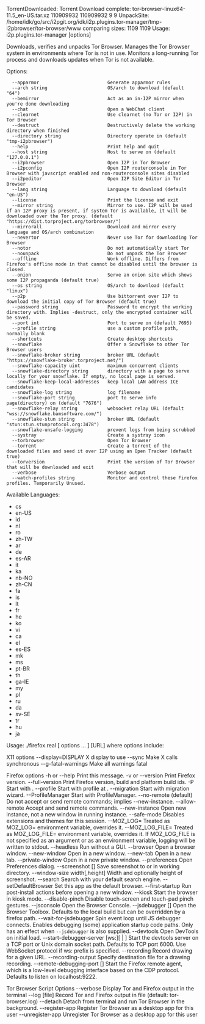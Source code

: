 TorrentDownloaded: Torrent Download complete: tor-browser-linux64-11.5_en-US.tar.xz 110909932 110909932 9 9
UnpackSite:  /home/idk/go/src/i2pgit.org/idk/i2p.plugins.tor-manager/tmp-i2pbrowser/tor-browser/www
comparing sizes: 1109 1109
Usage: i2p.plugins.tor-manager [options]

Downloads, verifies and unpacks Tor Browser. Manages the Tor Browser
system in environments where Tor is not in use. Monitors a long-running
Tor process and downloads updates when Tor is not available.

Options:

      --apparmor                         Generate apparmor rules
      --arch string                      OS/arch to download (default "64")
      --bemirror                         Act as an in-I2P mirror when you're done downloading
      --chat                             Open a WebChat client
      --clearnet                         Use clearnet (no Tor or I2P) in Tor Browser
      --destruct                         Destructively delete the working directory when finished
      --directory string                 Directory operate in (default "tmp-i2pbrowser")
      --help                             Print help and quit
      --host string                      Host to serve on (default "127.0.0.1")
      --i2pbrowser                       Open I2P in Tor Browser
      --i2pconfig                        Open I2P routerconsole in Tor Browser with javscript enabled and non-routerconsole sites disabled
      --i2peditor                        Open I2P Site Editor in Tor Browser
      --lang string                      Language to download (default "en-US")
      --license                          Print the license and exit
      --mirror string                    Mirror to use. I2P will be used if an I2P proxy is present, if system Tor is available, it will be downloaded over the Tor proxy. (default "https://dist.torproject.org/torbrowser/")
      --mirrorall                        Download and mirror every language and OS/arch combination
      --nevertor                         Never use Tor for downloading Tor Browser
      --notor                            Do not automatically start Tor
      --nounpack                         Do not unpack the Tor Browser
      --offline                          Work offline. Differs from Firefox's offline mode in that cannot be disabled until the browser is closed.
      --onion                            Serve an onion site which shows some I2P propaganda (default true)
      --os string                        OS/arch to download (default "linux")
      --p2p                              Use bittorrent over I2P to download the initial copy of Tor Browser (default true)
      --password string                  Password to encrypt the working directory with. Implies -destruct, only the encrypted container will be saved.
      --port int                         Port to serve on (default 7695)
      --profile string                   use a custom profile path, normally blank
      --shortcuts                        Create desktop shortcuts
      --snowflake                        Offer a Snowflake to other Tor Browser users
      --snowflake-broker string          broker URL (default "https://snowflake-broker.torproject.net/")
      --snowflake-capacity uint          maximum concurrent clients
      --snowflake-directory string       directory with a page to serve locally for your snowflake. If empty, no local page is served.
      --snowflake-keep-local-addresses   keep local LAN address ICE candidates
      --snowflake-log string             log filename
      --snowflake-port string            port to serve info page(directory) on (default "7676")
      --snowflake-relay string           websocket relay URL (default "wss://snowflake.bamsoftware.com/")
      --snowflake-stun string            broker URL (default "stun:stun.stunprotocol.org:3478")
      --snowflake-unsafe-logging         prevent logs from being scrubbed
      --systray                          Create a systray icon
      --torbrowser                       Open Tor Browser
      --torrent                          Create a torrent of the downloaded files and seed it over I2P using an Open Tracker (default true)
      --torversion                       Print the version of Tor Browser that will be downloaded and exit
      --verbose                          Verbose output
      --watch-profiles string            Monitor and control these Firefox profiles. Temporarily Unused.

Available Languages:

  - cs
  - en-US
  - id
  - nl
  - ro
  - zh-TW
  - ar
  - de
  - es-AR
  - it
  - ka
  - nb-NO
  - zh-CN
  - fa
  - is
  - lt
  - fr
  - he
  - ko
  - vi
  - ca
  - el
  - es-ES
  - mk
  - ms
  - pt-BR
  - th
  - ga-IE
  - my
  - pl
  - ru
  - da
  - sv-SE
  - tr
  - hu
  - ja

Usage: ./firefox.real [ options ... ] [URL]
       where options include:

X11 options
  --display=DISPLAY  X display to use
  --sync             Make X calls synchronous
  --g-fatal-warnings Make all warnings fatal

Firefox options
  -h or --help       Print this message.
  -v or --version    Print Firefox version.
  --full-version     Print Firefox version, build and platform build ids.
  -P <profile>       Start with <profile>.
  --profile <path>   Start with profile at <path>.
  --migration        Start with migration wizard.
  --ProfileManager   Start with ProfileManager.
  --no-remote        (default) Do not accept or send remote commands; implies
                     --new-instance.
  --allow-remote     Accept and send remote commands.
  --new-instance     Open new instance, not a new window in running instance.
  --safe-mode        Disables extensions and themes for this session.
  --MOZ_LOG=<modules> Treated as MOZ_LOG=<modules> environment variable,
                     overrides it.
  --MOZ_LOG_FILE=<file> Treated as MOZ_LOG_FILE=<file> environment variable,
                     overrides it. If MOZ_LOG_FILE is not specified as an
                     argument or as an environment variable, logging will be
                     written to stdout.
  --headless         Run without a GUI.
  --browser          Open a browser window.
  --new-window <url> Open <url> in a new window.
  --new-tab <url>    Open <url> in a new tab.
  --private-window <url> Open <url> in a new private window.
  --preferences      Open Preferences dialog.
  --screenshot [<path>] Save screenshot to <path> or in working directory.
  --window-size width[,height] Width and optionally height of screenshot.
  --search <term>    Search <term> with your default search engine.
  --setDefaultBrowser Set this app as the default browser.
  --first-startup    Run post-install actions before opening a new window.
  --kiosk            Start the browser in kiosk mode.
  --disable-pinch    Disable touch-screen and touch-pad pinch gestures.
  --jsconsole        Open the Browser Console.
  --jsdebugger [<path>] Open the Browser Toolbox. Defaults to the local build
                     but can be overridden by a firefox path.
  --wait-for-jsdebugger Spin event loop until JS debugger connects.
                     Enables debugging (some) application startup code paths.
                     Only has an effect when `--jsdebugger` is also supplied.
  --devtools         Open DevTools on initial load.
  --start-debugger-server [ws:][ <port> | <path> ] Start the devtools server on
                     a TCP port or Unix domain socket path. Defaults to TCP port
                     6000. Use WebSocket protocol if ws: prefix is specified.
  --recording <file> Record drawing for a given URL.
  --recording-output <file> Specify destination file for a drawing recording.
  --remote-debugging-port [<port>] Start the Firefox remote agent,
                     which is a low-level debugging interface based on the CDP protocol.
                     Defaults to listen on localhost:9222.

Tor Browser Script Options
  --verbose         Display Tor and Firefox output in the terminal
  --log [file]      Record Tor and Firefox output in file (default: tor-browser.log)
  --detach          Detach from terminal and run Tor Browser in the background.
  --register-app    Register Tor Browser as a desktop app for this user
  --unregister-app  Unregister Tor Browser as a desktop app for this user
